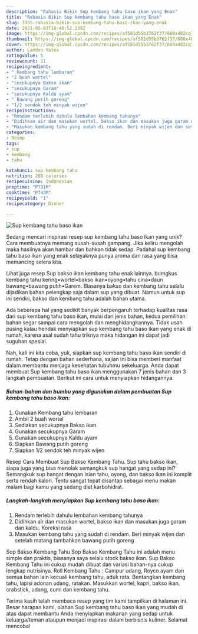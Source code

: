 ```yaml
---
description: "Rahasia Bikin Sup kembang tahu baso ikan yang Enak"
title: "Rahasia Bikin Sup kembang tahu baso ikan yang Enak"
slug: 3335-rahasia-bikin-sup-kembang-tahu-baso-ikan-yang-enak
date: 2021-05-03T16:48:52.239Z
image: https://img-global.cpcdn.com/recipes/af581d55b3762f37/680x482cq70/sup-kembang-tahu-baso-ikan-foto-resep-utama.jpg
thumbnail: https://img-global.cpcdn.com/recipes/af581d55b3762f37/680x482cq70/sup-kembang-tahu-baso-ikan-foto-resep-utama.jpg
cover: https://img-global.cpcdn.com/recipes/af581d55b3762f37/680x482cq70/sup-kembang-tahu-baso-ikan-foto-resep-utama.jpg
author: Landon Yates
ratingvalue: 5
reviewcount: 11
recipeingredient:
- " Kembang tahu lembaran"
- "2 buah wortel"
- "secukupnya Bakso ikan"
- "secukupnya Garam"
- "secukupnya Kaldu ayam"
- " Bawang putih goreng"
- "1/2 sendok teh minyak wijen"
recipeinstructions:
- "Rendam terlebih dahulu lembahan kembang tahunya"
- "Didihkan air dan masukan wortel, bakso ikan dan masukan juga garam dan kaldu. Koreksi rasa"
- "Masukan kembang tahu yang sudah di rendam. Beri minyak wijen dan setelah matang tambahkan bawang putih goreng"
categories:
- Resep
tags:
- sup
- kembang
- tahu

katakunci: sup kembang tahu 
nutrition: 208 calories
recipecuisine: Indonesian
preptime: "PT31M"
cooktime: "PT43M"
recipeyield: "1"
recipecategory: Dinner

---
```



![Sup kembang tahu baso ikan](https://img-global.cpcdn.com/recipes/af581d55b3762f37/680x482cq70/sup-kembang-tahu-baso-ikan-foto-resep-utama.jpg)

Sedang mencari inspirasi resep sup kembang tahu baso ikan yang unik? Cara membuatnya memang susah-susah gampang. Jika keliru mengolah maka hasilnya akan hambar dan bahkan tidak sedap. Padahal sup kembang tahu baso ikan yang enak selayaknya punya aroma dan rasa yang bisa memancing selera kita.

Lihat juga resep Sup bakso ikan kembang tahu enak lainnya. bumgkus kembang tahu kering•wortel•bakso ikan•oyong•tahu cina•daun bawang•bawang putih•Garem. Biasanya bakso dan kembang tahu selalu dijadikan bahan pelengkap saja dalam sup yang dibuat. Namun untuk sup ini sendiri, bakso dan kembang tahu adalah bahan utama.

Ada beberapa hal yang sedikit banyak berpengaruh terhadap kualitas rasa dari sup kembang tahu baso ikan, mulai dari jenis bahan, kedua pemilihan bahan segar sampai cara mengolah dan menghidangkannya. Tidak usah pusing kalau hendak menyiapkan sup kembang tahu baso ikan yang enak di rumah, karena asal sudah tahu triknya maka hidangan ini dapat jadi suguhan spesial.


Nah, kali ini kita coba, yuk, siapkan sup kembang tahu baso ikan sendiri di rumah. Tetap dengan bahan sederhana, sajian ini bisa memberi manfaat dalam membantu menjaga kesehatan tubuhmu sekeluarga. Anda dapat membuat Sup kembang tahu baso ikan menggunakan 7 jenis bahan dan 3 langkah pembuatan. Berikut ini cara untuk menyiapkan hidangannya.

<!--inarticleads1-->

##### Bahan-bahan dan bumbu yang digunakan dalam pembuatan Sup kembang tahu baso ikan:

1. Gunakan  Kembang tahu lembaran
1. Ambil 2 buah wortel
1. Sediakan secukupnya Bakso ikan
1. Gunakan secukupnya Garam
1. Gunakan secukupnya Kaldu ayam
1. Siapkan  Bawang putih goreng
1. Siapkan 1/2 sendok teh minyak wijen


Resep Cara Membuat Sup Bakso Kembang Tahu. Sup tahu bakso ikan, siapa juga yang bisa menolak semangkuk sup hangat yang sedap ini? Semangkuk sup hangat dengan isian tahu, oyong, dan bakso ikan ini komplit serta rendah kalori. Tentu sangat tepat disantap sebagai menu makan malam bagi kamu yang sedang diet karbohidrat. 

<!--inarticleads2-->

##### Langkah-langkah menyiapkan Sup kembang tahu baso ikan:

1. Rendam terlebih dahulu lembahan kembang tahunya
1. Didihkan air dan masukan wortel, bakso ikan dan masukan juga garam dan kaldu. Koreksi rasa
1. Masukan kembang tahu yang sudah di rendam. Beri minyak wijen dan setelah matang tambahkan bawang putih goreng


Sop Bakso Kembang Tahu Sop Bakso Kembang Tahu ini adalah menu simple dan praktis, biasanya saya selalu stock bakso ikan. Sup Bakso Kembang Tahu ini cukup mudah dibuat dan variasi bahan-nya cukup lengkap nutrisinya. Roll Kembang Tahu : Campur udang, Royco ayam dan semua bahan lain kecuali kembang tahu, aduk rata. Bentangkan kembang tahu, lapisi adonan udang, ratakan. Masukkan wortel, kapri, bakso ikan, crabstick, udang, cumi dan kembang tahu. 

Terima kasih telah membaca resep yang tim kami tampilkan di halaman ini. Besar harapan kami, olahan Sup kembang tahu baso ikan yang mudah di atas dapat membantu Anda menyiapkan makanan yang sedap untuk keluarga/teman ataupun menjadi inspirasi dalam berbisnis kuliner. Selamat mencoba!
